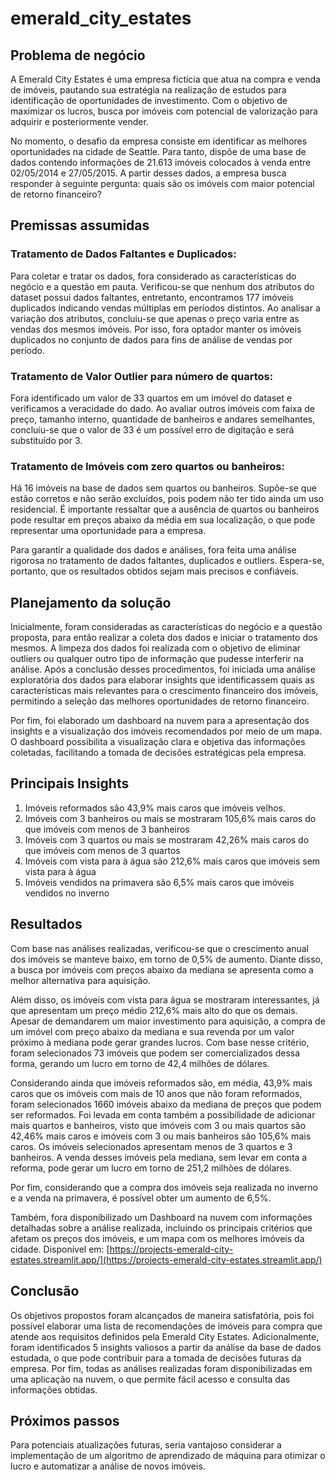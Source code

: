 # emerald_city_estates

## Problema de negócio
  A Emerald City Estates é uma empresa fictícia que atua na compra e venda de imóveis, pautando sua estratégia na realização de estudos para identificação de oportunidades de investimento. Com o objetivo de maximizar os lucros, busca por imóveis com potencial de valorização para adquirir e posteriormente vender.
  
  No momento, o desafio da empresa consiste em identificar as melhores oportunidades na cidade de Seattle. Para tanto, dispõe de uma base de dados contendo informações de 21.613 imóveis colocados à venda entre 02/05/2014 e 27/05/2015. A partir desses dados, a empresa busca responder à seguinte pergunta: quais são os imóveis com maior potencial de retorno financeiro?

## Premissas assumidas
### Tratamento de Dados Faltantes e Duplicados:
  Para coletar e tratar os dados, fora considerado as características do negócio e a questão em pauta. Verificou-se que nenhum dos atributos do dataset possui dados faltantes, entretanto, encontramos 177 imóveis duplicados indicando vendas múltiplas em períodos distintos. Ao analisar a variação dos atributos, concluiu-se que apenas o preço varia entre as vendas dos mesmos imóveis. Por isso, fora optador manter os imóveis duplicados no conjunto de dados para fins de análise de vendas por período.

### Tratamento de Valor Outlier para número de quartos:
  Fora identificado um valor de 33 quartos em um imóvel do dataset e verificamos a veracidade do dado. Ao avaliar outros imóveis com faixa de preço, tamanho interno, quantidade de banheiros e andares semelhantes, concluiu-se que o valor de 33 é um possível erro de digitação e será substituído por 3.

### Tratamento de Imóveis com zero quartos ou banheiros:
  Há 16 imóveis na base de dados sem quartos ou banheiros. Supõe-se que estão corretos e não serão excluídos, pois podem não ter tido ainda um uso residencial. É importante ressaltar que a ausência de quartos ou banheiros pode resultar em preços abaixo da média em sua localização, o que pode representar uma oportunidade para a empresa.

Para garantir a qualidade dos dados e análises, fora feita uma análise rigorosa no tratamento de dados faltantes, duplicados e outliers. Espera-se, portanto, que os resultados obtidos sejam mais precisos e confiáveis.
  
## Planejamento da solução
  Inicialmente, foram consideradas as características do negócio e a questão proposta, para então realizar a coleta dos dados e iniciar o tratamento dos mesmos. A limpeza dos dados foi realizada com o objetivo de eliminar outliers ou qualquer outro tipo de informação que pudesse interferir na análise. Após a conclusão desses procedimentos, foi iniciada uma análise exploratória dos dados para elaborar insights que identificassem quais as características mais relevantes para o crescimento financeiro dos imóveis, permitindo a seleção das melhores oportunidades de retorno financeiro.
  
  Por fim, foi elaborado um dashboard na nuvem para a apresentação dos insights e a visualização dos imóveis recomendados por meio de um mapa. O dashboard possibilita a visualização clara e objetiva das informações coletadas, facilitando a tomada de decisões estratégicas pela empresa. 
  
## Principais Insights
   1. Imóveis reformados são 43,9% mais caros que imóveis velhos.
   2. Imóveis com 3 banheiros ou mais se mostraram 105,6% mais caros do que imóveis com menos de 3 banheiros
   3. Imóveis com 3 quartos ou mais se mostraram 42,26% mais caros do que imóveis com menos de 3 quartos
   4. Imóveis com vista para à água são 212,6% mais caros que imóveis sem vista para à água
   5. Imóveis vendidos na primavera são 6,5% mais caros que imóveis vendidos no inverno
   
## Resultados
   Com base nas análises realizadas, verificou-se que o crescimento anual dos imóveis se manteve baixo, em torno de 0,5% de aumento. Diante disso, a busca por imóveis com preços abaixo da mediana se apresenta como a melhor alternativa para aquisição.
 
 Além disso, os imóveis com vista para água se mostraram interessantes, já que apresentam um preço médio 212,6% mais alto do que os demais. Apesar de demandarem um maior investimento para aquisição, a compra de um imóvel com preço abaixo da mediana e sua revenda por um valor próximo à mediana pode gerar grandes lucros. Com base nesse critério, foram selecionados 73 imóveis que podem ser comercializados dessa forma, gerando um lucro em torno de 42,4 milhões de dólares.
 
 Considerando ainda que imóveis reformados são, em média, 43,9% mais caros que os imóveis com mais de 10 anos que não foram reformados, foram selecionados 1660 imóveis abaixo da mediana de preços que podem ser reformados. Foi levada em conta também a possibilidade de adicionar mais quartos e banheiros, visto que imóveis com 3 ou mais quartos são 42,46% mais caros e imóveis com 3 ou mais banheiros são 105,6% mais caros. Os imóveis selecionados apresentam menos de 3 quartos e 3 banheiros. A venda desses imóveis pela mediana, sem levar em conta a reforma, pode gerar um lucro em torno de 251,2 milhões de dólares.
 
 Por fim, considerando que a compra dos imóveis seja realizada no inverno e a venda na primavera, é possível obter um aumento de 6,5%. 
 
 Também, fora disponíbilizado um Dashboard na nuvem com informações detalhadas sobre a análise realizada, incluindo os principais critérios que afetam os preços dos imóveis, e um mapa com os melhores imóveis da cidade. Disponível em: [https://projects-emerald-city-estates.streamlit.app/](https://projects-emerald-city-estates.streamlit.app/)

## Conclusão
  Os objetivos propostos foram alcançados de maneira satisfatória, pois foi possível elaborar uma lista de recomendações de imóveis para compra que atende aos requisitos definidos pela Emerald City Estates. Adicionalmente, foram identificados 5 insights valiosos a partir da análise da base de dados estudada, o que pode contribuir para a tomada de decisões futuras da empresa. Por fim, todas as análises realizadas foram disponibilizadas em uma aplicação na nuvem, o que permite fácil acesso e consulta das informações obtidas.
  
## Próximos passos
  Para potenciais atualizações futuras, seria vantajoso considerar a implementação de um algoritmo de aprendizado de máquina para otimizar o lucro e automatizar a análise de novos imóveis.
  
  
  
  
  
